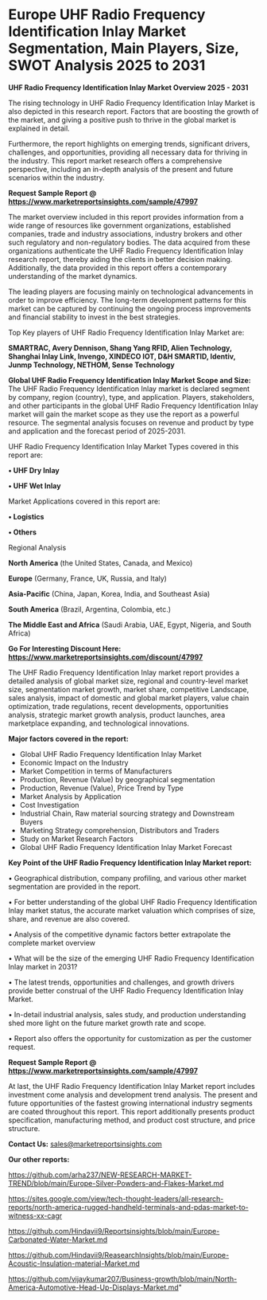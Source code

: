 # Europe UHF Radio Frequency Identification Inlay Market Segmentation, Main Players, Size, SWOT Analysis 2025 to 2031

<Strong> UHF Radio Frequency Identification Inlay Market Overview 2025 - 2031</strong>

The rising technology in UHF Radio Frequency Identification Inlay Market is also depicted in this research report. Factors that are boosting the growth of the market, and giving a positive push to thrive in the global market is explained in detail.

Furthermore, the report highlights on emerging trends, significant drivers, challenges, and opportunities, providing all necessary data for thriving in the industry. This report market research offers a comprehensive perspective, including an in-depth analysis of the present and future scenarios within the industry.

<strong>Request Sample Report @ <a href=https://www.marketreportsinsights.com/sample/47997>https://www.marketreportsinsights.com/sample/47997</a></strong>

The market overview included in this report provides information from a wide range of resources like government organizations, established companies, trade and industry associations, industry brokers and other such regulatory and non-regulatory bodies. The data acquired from these organizations authenticate the UHF Radio Frequency Identification Inlay research report, thereby aiding the clients in better decision making. Additionally, the data provided in this report offers a contemporary understanding of the market dynamics.

The leading players are focusing mainly on technological advancements in order to improve efficiency. The long-term development patterns for this market can be captured by continuing the ongoing process improvements and financial stability to invest in the best strategies.

Top Key players of UHF Radio Frequency Identification Inlay Market are:

<strong>SMARTRAC, Avery Dennison, Shang Yang RFID, Alien Technology, Shanghai Inlay Link, Invengo, XINDECO IOT, D&H SMARTID, Identiv, Junmp Technology, NETHOM, Sense Technology</strong>

<strong><b>Global UHF Radio Frequency Identification Inlay Market Scope and Size:</b></strong>
The UHF Radio Frequency Identification Inlay market is declared segment by company, region (country), type, and application. Players, stakeholders, and other participants in the global UHF Radio Frequency Identification Inlay market will gain the market scope as they use the report as a powerful resource. The segmental analysis focuses on revenue and product by type and application and the forecast period of 2025-2031.

UHF Radio Frequency Identification Inlay Market Types covered in this report are:

<strong>•  UHF Dry Inlay

•  UHF Wet Inlay</strong>

Market Applications covered in this report are:

<strong>•  Logistics

•  Others</strong> 

Regional Analysis

<strong>North America</strong> (the United States, Canada, and Mexico)

<strong>Europe</strong> (Germany, France, UK, Russia, and Italy)

<strong>Asia-Pacific</strong> (China, Japan, Korea, India, and Southeast Asia)

<strong>South America</strong> (Brazil, Argentina, Colombia, etc.)

<strong>The Middle East and Africa</strong> (Saudi Arabia, UAE, Egypt, Nigeria, and South Africa)

<strong>Go For Interesting Discount Here: <a href=https://www.marketreportsinsights.com/discount/47997>https://www.marketreportsinsights.com/discount/47997</a></strong>

The UHF Radio Frequency Identification Inlay market report provides a detailed analysis of global market size, regional and country-level market size, segmentation market growth, market share, competitive Landscape, sales analysis, impact of domestic and global market players, value chain optimization, trade regulations, recent developments, opportunities analysis, strategic market growth analysis, product launches, area marketplace expanding, and technological innovations.

<strong><b>Major factors covered in the report:</b></strong>
<ul>
  <li>Global UHF Radio Frequency Identification Inlay Market </li>
  <li>Economic Impact on the Industry</li>
  <li>Market Competition in terms of Manufacturers</li>
  <li>Production, Revenue (Value) by geographical segmentation</li>
  <li>Production, Revenue (Value), Price Trend by Type</li>
  <li>Market Analysis by Application</li>
  <li>Cost Investigation</li>
  <li>Industrial Chain, Raw material sourcing strategy and Downstream Buyers</li>
  <li>Marketing Strategy comprehension, Distributors and Traders</li>
  <li>Study on Market Research Factors</li>
  <li>Global UHF Radio Frequency Identification Inlay Market Forecast</li>
</ul>

<strong><b>Key Point of the UHF Radio Frequency Identification Inlay Market report:</b></strong>

• Geographical distribution, company profiling, and various other market segmentation are provided in the report.

• For better understanding of the global UHF Radio Frequency Identification Inlay market status, the accurate market valuation which comprises of size, share, and revenue are also covered.

• Analysis of the competitive dynamic factors better extrapolate the complete market overview

• What will be the size of the emerging UHF Radio Frequency Identification Inlay market in 2031?

• The latest trends, opportunities and challenges, and growth drivers provide better construal of the UHF Radio Frequency Identification Inlay Market.

• In-detail industrial analysis, sales study, and production understanding shed more light on the future market growth rate and scope.

• Report also offers the opportunity for customization as per the customer request.

<strong>Request Sample Report @ <a href=https://www.marketreportsinsights.com/sample/47997>https://www.marketreportsinsights.com/sample/47997</a></strong>

At last, the UHF Radio Frequency Identification Inlay Market report includes investment come analysis and development trend analysis. The present and future opportunities of the fastest growing international industry segments are coated throughout this report. This report additionally presents product specification, manufacturing method, and product cost structure, and price structure.

<strong>Contact Us:</strong>
sales@marketreportsinsights.com

<strong>Our other reports:</strong>

<a href=https://github.com/arha237/NEW-RESEARCH-MARKET-TREND/blob/main/Europe-Silver-Powders-and-Flakes-Market.md>https://github.com/arha237/NEW-RESEARCH-MARKET-TREND/blob/main/Europe-Silver-Powders-and-Flakes-Market.md</a>

<a href=https://sites.google.com/view/tech-thought-leaders/all-research-reports/north-america-rugged-handheld-terminals-and-pdas-market-to-witness-xx-cagr>https://sites.google.com/view/tech-thought-leaders/all-research-reports/north-america-rugged-handheld-terminals-and-pdas-market-to-witness-xx-cagr</a>

<a href=https://github.com/Hindavii9/Reportsinsights/blob/main/Europe-Carbonated-Water-Market.md>https://github.com/Hindavii9/Reportsinsights/blob/main/Europe-Carbonated-Water-Market.md</a>

<a href=https://github.com/Hindavii9/ReasearchInsights/blob/main/Europe-Acoustic-Insulation-material-Market.md>https://github.com/Hindavii9/ReasearchInsights/blob/main/Europe-Acoustic-Insulation-material-Market.md</a>

<a href=https://github.com/vijaykumar207/Business-growth/blob/main/North-America-Automotive-Head-Up-Displays-Market.md>https://github.com/vijaykumar207/Business-growth/blob/main/North-America-Automotive-Head-Up-Displays-Market.md</a>"
